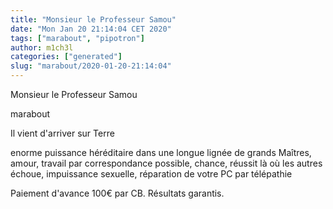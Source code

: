 ```yaml
---
title: "Monsieur le Professeur Samou"
date: "Mon Jan 20 21:14:04 CET 2020"
tags: ["marabout", "pipotron"]
author: m1ch3l
categories: ["generated"]
slug: "marabout/2020-01-20-21:14:04"
---
```


Monsieur le Professeur Samou

marabout

Il vient d'arriver sur Terre

enorme puissance héréditaire dans une longue lignée de grands Maîtres, amour, travail par correspondance possible, chance, réussit là où les autres échoue, impuissance sexuelle, réparation de votre PC par télépathie

Paiement d'avance 100€ par CB. Résultats garantis.
